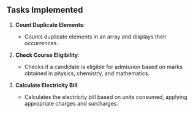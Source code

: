 ## Tasks Implemented

1. **Count Duplicate Elements**: 
   - Counts duplicate elements in an array and displays their occurrences.

2. **Check Course Eligibility**: 
   - Checks if a candidate is eligible for admission based on marks obtained in physics, chemistry, and mathematics.

3. **Calculate Electricity Bill**: 
   - Calculates the electricity bill based on units consumed, applying appropriate charges and surcharges.
